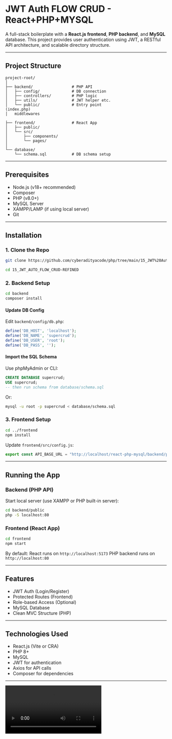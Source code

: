 # JWT Auth FLOW CRUD - React+PHP+MYSQL

A full-stack boilerplate with a **React.js frontend**, **PHP backend**, and **MySQL** database. This project provides user authentication using JWT, a RESTful API architecture, and scalable directory structure.

---

##  Project Structure

```
project-root/
│
├── backend/                 # PHP API
│   ├── config/              # DB connection
│   ├── controllers/         # PHP logic
│   ├── utils/               # JWT helper etc.
│   └── public/              # Entry point 
(index.php)
│   middlewares              

├── frontend/                # React App
│   ├── public/
│   └── src/
│       ├── components/
│       └── pages/
│
└── database/
    └── schema.sql           # DB schema setup
```

---

##  Prerequisites

* Node.js (v18+ recommended)
* Composer
* PHP (v8.0+)
* MySQL Server
* XAMPP/LAMP (if using local server)
* Git

---

##  Installation

### 1. Clone the Repo

```bash
git clone https://github.com/cyberadityacode/php/tree/main/15_JWT%20Auth%20Flow_CRUD%20-REFINED

cd 15_JWT_AUTO_FLOW_CRUD-REFINED
```

### 2. Backend Setup

```bash
cd backend
composer install
```

#### Update DB Config

Edit `backend/config/db.php`:

```php
define('DB_HOST', 'localhost');
define('DB_NAME', 'supercrud');
define('DB_USER', 'root');
define('DB_PASS', '');
```

#### Import the SQL Schema

Use phpMyAdmin or CLI:

```sql
CREATE DATABASE supercrud;
USE supercrud;
-- then run schema from database/schema.sql
```

Or:

```bash
mysql -u root -p supercrud < database/schema.sql
```

### 3. Frontend Setup

```bash
cd ../frontend
npm install
```

Update `frontend/src/config.js`:

```js
export const API_BASE_URL = "http://localhost/react-php-mysql/backend/public";
```

---

##  Running the App

###  Backend (PHP API)

Start local server (use XAMPP or PHP built-in server):

```bash
cd backend/public
php -S localhost:80
```

###  Frontend (React App)

```bash
cd frontend
npm start
```

By default:
React runs on `http://localhost:5173`
PHP backend runs on `http://localhost:80`

---

##  Features

* JWT Auth (Login/Register)
* Protected Routes (Frontend)
* Role-based Access (Optional)
* MySQL Database
* Clean MVC Structure (PHP)

---


##  Technologies Used

* React.js (Vite or CRA)
* PHP 8+
* MySQL
* JWT for authentication
* Axios for API calls
* Composer for dependencies

---

<video controls src="bandicam 2025-06-14 13-17-50-807.mp4" title="Title"></video>